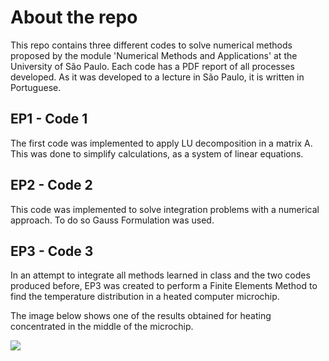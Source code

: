 # About the repo 

This repo contains three different codes to solve numerical methods proposed by the module 'Numerical Methods and Applications' at the University of São Paulo. Each code has a PDF report of all processes developed. As it was developed to a lecture in São Paulo, it is written in Portuguese. 

## EP1 - Code 1

The first code was implemented to apply LU decomposition in a matrix A. This was done to simplify calculations, as a system of linear equations. 

## EP2 - Code 2

This code was implemented to solve integration problems with a numerical approach. To do so Gauss Formulation was used.

## EP3 - Code 3

In an attempt to integrate all methods learned in class and the two codes produced before, EP3 was created to perform a Finite Elements Method to find the temperature distribution in a heated computer microchip. 

The image below shows one of the results obtained for heating concentrated in the middle of the microchip.

![](![](file:///C:/Users/vitto/Desktop/USP/5º%20Semestre/Numérico/EP3_MAP3121/imagens/Temp_k_variavel.png))